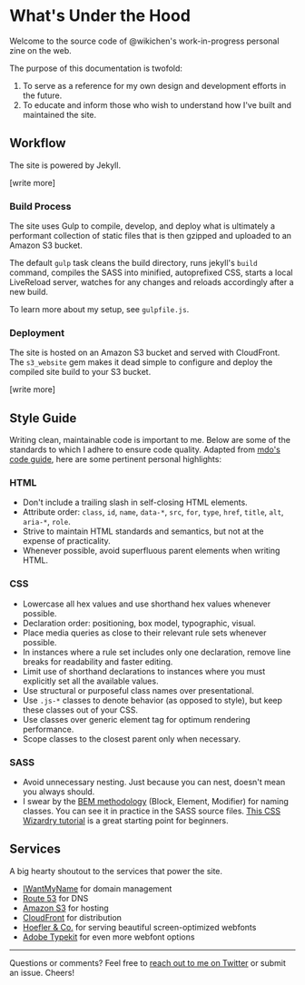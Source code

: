 What's Under the Hood
=====================

Welcome to the source code of @wikichen's work-in-progress personal zine on the web.

The purpose of this documentation is twofold:

1. To serve as a reference for my own design and development efforts in the future.
1. To educate and inform those who wish to understand how I've built and maintained the site.

## Workflow

The site is powered by Jekyll.

[write more]

### Build Process

The site uses Gulp to compile, develop, and deploy what is ultimately a performant collection of static files that is then gzipped and uploaded to an Amazon S3 bucket.

The default `gulp` task cleans the build directory, runs jekyll's `build` command, compiles the SASS into minified, autoprefixed CSS, starts a local LiveReload server, watches for any changes and reloads accordingly after a new build.

To learn more about my setup, see `gulpfile.js`.

### Deployment

The site is hosted on an Amazon S3 bucket and served with CloudFront. The `s3_website` gem makes it dead simple to configure and deploy the compiled site build to your S3 bucket.

[write more]

## Style Guide

Writing clean, maintainable code is important to me. Below are some of the standards to which I adhere to ensure code quality. Adapted from [mdo's code guide](https://github.com/mdo/code-guide), here are some pertinent personal highlights:

### HTML
* Don't include a trailing slash in self-closing HTML elements.
* Attribute order: `class`, `id`, `name`, `data-*`, `src`, `for`, `type`, `href`, `title`, `alt`, `aria-*`, `role`.
* Strive to maintain HTML standards and semantics, but not at the expense of practicality.
* Whenever possible, avoid superfluous parent elements when writing HTML.

### CSS
* Lowercase all hex values and use shorthand hex values whenever possible.
* Declaration order: positioning, box model, typographic, visual.
* Place media queries as close to their relevant rule sets whenever possible.
* In instances where a rule set includes only one declaration, remove line breaks for readability and faster editing.
* Limit use of shorthand declarations to instances where you must explicitly set all the available values.
* Use structural or purposeful class names over presentational.
* Use `.js-*` classes to denote behavior (as opposed to style), but keep these classes out of your CSS.
* Use classes over generic element tag for optimum rendering performance.
* Scope classes to the closest parent only when necessary.

### SASS
* Avoid unnecessary nesting. Just because you can nest, doesn't mean you always should.
* I swear by the [BEM methodology](http://bem.info/method/) (Block, Element, Modifier) for naming classes. You can see it in practice in the SASS source files. [This CSS Wizardry tutorial](http://csswizardry.com/2013/01/mindbemding-getting-your-head-round-bem-syntax/) is a great starting point for beginners.

## Services

A big hearty shoutout to the services that power the site.

* [IWantMyName](https://iwantmyname.com/) for domain management
* [Route 53](http://aws.amazon.com/route53/) for DNS
* [Amazon S3](http://aws.amazon.com/s3/) for hosting
* [CloudFront](http://aws.amazon.com/cloudfront/) for distribution
* [Hoefler & Co.](http://www.typography.com/) for serving beautiful screen-optimized webfonts
* [Adobe Typekit](https://typekit.com/) for even more webfont options

---

Questions or comments? Feel free to [reach out to me on Twitter](https://twitter.com/wikichen) or submit an issue. Cheers!
